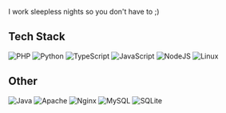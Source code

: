 I work sleepless nights so you don't have to ;)

## Tech Stack

![PHP](https://img.shields.io/badge/php-purple.svg?style=for-the-badge&logo=php&logoColor=white) ![Python](https://img.shields.io/badge/python-orange.svg?style=for-the-badge&logo=python&logoColor=white) ![TypeScript](https://img.shields.io/badge/typescript-%23007ACC.svg?style=for-the-badge&logo=typescript&logoColor=white) ![JavaScript](https://img.shields.io/badge/javascript-%2320232a.svg?style=for-the-badge&logo=javascript&logoColor=%2361DAFB) ![NodeJS](https://img.shields.io/badge/node.js-6DA55F?style=for-the-badge&logo=node.js&logoColor=white) ![Linux](https://img.shields.io/badge/linux-black?style=for-the-badge&logo=linux&logoColor=white)

## Other
![Java](https://img.shields.io/badge/java-%23239120.svg?style=for-the-badge&logo=android&logoColor=white) ![Apache](https://img.shields.io/badge/apache-%2300ADD8.svg?style=for-the-badge&logo=apache&logoColor=white) ![Nginx](https://img.shields.io/badge/nginx-red.svg?style=for-the-badge&logo=nginx&logoColor=white) ![MySQL](https://img.shields.io/badge/mysql-gray.svg?style=for-the-badge&logo=mysql&logoColor=white) ![SQLite](https://img.shields.io/badge/sqlite-6DA55F.svg?style=for-the-badge&logo=sqlite&logoColor=white)
